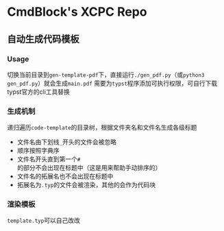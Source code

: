 # CmdBlock's XCPC Repo

## 自动生成代码模板

### Usage
切换当前目录到`gen-template-pdf`下，直接运行`./gen_pdf.py`（或`python3 gen_pdf.py`）就会生成`main.pdf`
需要为`typst`程序添加可执行权限，可自行下载typst官方的cli工具替换

### 生成机制
递归遍历`code-template`的目录树，根据文件夹名和文件名生成各级标题
- 文件名由下划线`_`开头的文件会被忽略
- 顺序按照字典序
- 文件名开头直到第一个`#`的部分不会出现在标题中（这是用来帮助手动排序的）
- 文件名的拓展名也不会出现在标题中
- 拓展名为`.typ`的文件会被渲染，其他的会作为代码块

### 渲染模板
`template.typ`可以自己改改